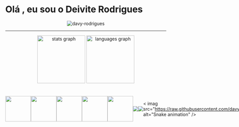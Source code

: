 <p align="center">
                     <h1>Olá , eu sou o Deivite Rodrigues</h1>


<p align="center">
  <img src="https://komarev.com/ghpvc/?username=davy-rodrigues&label=Profile%20views&color=0e75b6&style=flat" alt="davy-rodrigues" />
</p>

---

<div align="center"> <img src="https://github-readme-stats.vercel.app/api?username=davy&hide_title=false&hide_rank=false&show_icons=true&include_all_commits=true&count_private=true&disable_animations=false&theme=dracula&locale=en&hide_border=false&order=1" height="150" alt="stats graph" /> <img src="https://github-readme-stats.vercel.app/api/top-langs?username=davy&locale=en&hide_title=false&layout=compact&card_width=320&langs_count=5&theme=dracula&hide_border=false&order=2" height="150" alt="languages graph" /> </div> 







<div style="display: flex; align-items: center;">
  <img src="https://cdn.jsdelivr.net/gh/devicons/devicon/icons/csharp/csharp-original.svg" width="80" />
  <img src="https://cdn.jsdelivr.net/gh/devicons/devicon/icons/javascript/javascript-original.svg" width="80" />
  <img src="https://cdn.jsdelivr.net/gh/devicons/devicon/icons/python/python-original.svg" width="80" />
  <img src="https://cdn.jsdelivr.net/gh/devicons/devicon/icons/html5/html5-original.svg" width="80" />
  <img src="https://cdn.jsdelivr.net/gh/devicons/devicon/icons/cplusplus/cplusplus-original.svg" width="80" />
</pdiv>

---


<p align="center">
  <img align="center" src="https://github-readme-stats.vercel.app/api?username=davy-rodrigues&show_icons=true&theme=tokyonight" />
</p>

<p align="center">
  <img align="center" src="https://github-readme-stats.vercel.app/api/top-langs/?username=davy-rodrigues&layout=compact&theme=tokyonight" />
</p>

---


<   imag src="https://raw.githubusercontent.com/davy/davy/output/snake.svg" alt="Snake animation"   />


---



<p align="center">
  <img src="https://media2.giphy.com/media/v1.Y2lkPTc5MGI3NjExcTVqZTFndGZ3ZzQ4NzN0Zm8waGhpbnJodHdwYzUzczVycDh1NHcxcyZlcD12MV9pbnRlcm5hbF9naWZfYnlfaWQmY3Q9Zw/fu3GohBvHTaco/giphy.gif" />
</p>


---

### 


<div> 
  <a href=""><img src="https://img.shields.io/badge/YouTube-FF0000?style=for-the-badge&logo=youtube&logoColor=white" target="_blank"></a>
  <a href=""><img src="https://img.shields.io/badge/-Instagram-%23E4405F?style=for-the-badge&logo=instagram&logoColor=white" target="_blank"></a>
 	<a href=""><img src="https://img.shields.io/badge/Twitch-9146FF?style=for-the-badge&logo=twitch&logoColor=white" target="_blank"></a>
 <a href=""><img src="https://img.shields.io/badge/Discord-7289DA?style=for-the-badge&logo=discord&logoColor=white" target="_blank"></a> 
  <a href = ""><img src="https://img.shields.io/badge/-Gmail-%23333?style=for-the-badge&logo=gmail&logoColor=white" target="_blank"></a>
  <a href=""><img src="https://img.shields.io/badge/-LinkedIn-%230077B5?style=for-the-badge&logo=linkedin&logoColor=white" target="_blank"></a> 
  
</div>

###

---

<p align="center">
  🎧 Música do momento: <b>"Bipolar Nightmare"</b> — Keigo Hoashi 🎶
</p>
